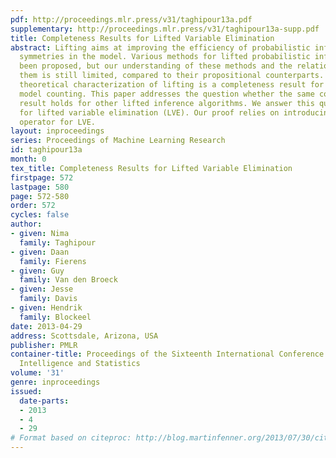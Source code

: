 ```yaml
---
pdf: http://proceedings.mlr.press/v31/taghipour13a.pdf
supplementary: http://proceedings.mlr.press/v31/taghipour13a-supp.pdf
title: Completeness Results for Lifted Variable Elimination
abstract: Lifting aims at improving the efficiency of probabilistic inference by exploiting
  symmetries in the model. Various methods for lifted probabilistic inference have
  been proposed, but our understanding of these methods and the relationships between
  them is still limited, compared to their propositional counterparts. The only existing
  theoretical characterization of lifting is a completeness result for weighted first-order
  model counting. This paper addresses the question whether the same completeness
  result holds for other lifted inference algorithms. We answer this question positively
  for lifted variable elimination (LVE). Our proof relies on introducing a novel inference
  operator for LVE.
layout: inproceedings
series: Proceedings of Machine Learning Research
id: taghipour13a
month: 0
tex_title: Completeness Results for Lifted Variable Elimination
firstpage: 572
lastpage: 580
page: 572-580
order: 572
cycles: false
author:
- given: Nima
  family: Taghipour
- given: Daan
  family: Fierens
- given: Guy
  family: Van den Broeck
- given: Jesse
  family: Davis
- given: Hendrik
  family: Blockeel
date: 2013-04-29
address: Scottsdale, Arizona, USA
publisher: PMLR
container-title: Proceedings of the Sixteenth International Conference on Artificial
  Intelligence and Statistics
volume: '31'
genre: inproceedings
issued:
  date-parts:
  - 2013
  - 4
  - 29
# Format based on citeproc: http://blog.martinfenner.org/2013/07/30/citeproc-yaml-for-bibliographies/
---
```

